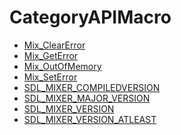 # CategoryAPIMacro

<!-- DO NOT HAND-EDIT CATEGORY LISTS, THEY ARE AUTOGENERATED AND WILL BE OVERWRITTEN, BASED ON TAGS IN INDIVIDUAL PAGE FOOTERS. EDIT THOSE INSTEAD. -->
<!-- BEGIN CATEGORY LIST -->
- [Mix_ClearError](Mix_ClearError)
- [Mix_GetError](Mix_GetError)
- [Mix_OutOfMemory](Mix_OutOfMemory)
- [Mix_SetError](Mix_SetError)
- [SDL_MIXER_COMPILEDVERSION](SDL_MIXER_COMPILEDVERSION)
- [SDL_MIXER_MAJOR_VERSION](SDL_MIXER_MAJOR_VERSION)
- [SDL_MIXER_VERSION](SDL_MIXER_VERSION)
- [SDL_MIXER_VERSION_ATLEAST](SDL_MIXER_VERSION_ATLEAST)
<!-- END CATEGORY LIST -->

